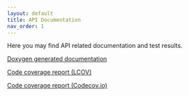 ```yaml
---
layout: default
title: API Documentation
nav_order: 1
---
```


Here you may find API related documentation and test results. 

[Doxygen generated documentation](2_doxygen.md)

[Code coverage report (LCOV)](3_lcov_report.md)

[Code coverage report (Codecov.io)](https://app.codecov.io/gh/Battery-Intelligence-Lab/SLIDE/)
